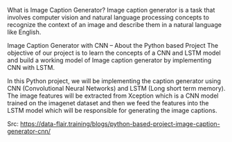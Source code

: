 What is Image Caption Generator?
Image caption generator is a task that involves computer vision and natural language processing concepts to recognize the context of an image and describe them in a natural language like English.

Image Caption Generator with CNN – About the Python based Project
The objective of our project is to learn the concepts of a CNN and LSTM model and build a working model of Image caption generator by implementing CNN with LSTM.

In this Python project, we will be implementing the caption generator using CNN (Convolutional Neural Networks) and LSTM (Long short term memory). The image features will be extracted from Xception which is a CNN model trained on the imagenet dataset and then we feed the features into the LSTM model which will be responsible for generating the image captions.

Src: https://data-flair.training/blogs/python-based-project-image-caption-generator-cnn/
